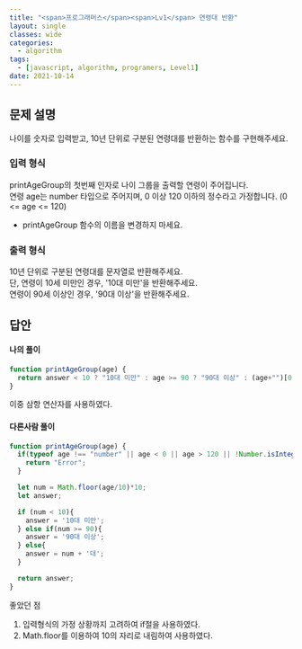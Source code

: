 ```yaml
---
title: "<span>프로그래머스</span><span>Lv1</span> 연령대 반환"
layout: single
classes: wide
categories:
  - algorithm
tags:
  - [javascript, algorithm, programers, Level1]
date: 2021-10-14
---
```


## 문제 설명
나이를 숫자로 입력받고, 10년 단위로 구분된 연령대를 반환하는 함수를 구현해주세요.

### 입력 형식
printAgeGroup의 첫번째 인자로 나이 그룹을 출력할 연령이 주어집니다.  
연령 age는 number 타입으로 주어지며, 0 이상 120 이하의 정수라고 가정합니다. (0 <= age <= 120)  
* printAgeGroup 함수의 이름을 변경하지 마세요.

### 출력 형식
10년 단위로 구분된 연령대를 문자열로 반환해주세요.  
단, 연령이 10세 미만인 경우, '10대 미만'을 반환해주세요.  
연령이 90세 이상인 경우, '90대 이상'을 반환해주세요.

## 답안
#### 나의 풀이
```javascript
function printAgeGroup(age) {
  return answer < 10 ? "10대 미만" : age >= 90 ? "90대 이상" : (age+"")[0] + "0대";
}
```
이중 삼항 연산자를 사용하였다.

#### 다른사람 풀이
```javascript
function printAgeGroup(age) {
  if(typeof age !== "number" || age < 0 || age > 120 || !Number.isInteger(age)){
    return "Error";
  }

  let num = Math.floor(age/10)*10;
  let answer;

  if (num < 10){
    answer = '10대 미만';
  } else if(num >= 90){
    answer = '90대 이상';
  } else{
    answer = num + '대';
  }

  return answer;
}
```
좋았던 점
1. 입력형식의 가정 상황까지 고려하여 if절을 사용하였다.
2. Math.floor를 이용하여 10의 자리로 내림하여 사용하였다.